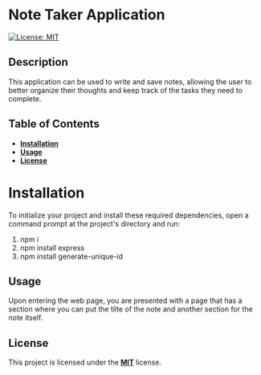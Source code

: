 # Note Taker Application

[![License: MIT](https://img.shields.io/badge/License-MIT-yellow.svg)](https://opensource.org/licenses/MIT)

## Description

This application can be used to write and save notes, allowing the user to better organize their thoughts and keep track of the tasks they need to complete.


## Table of Contents

- [**Installation**](#installation)
- [**Usage**](#usage)
- [**License**](#license)


# Installation

To initialize your project and install these required dependencies, open a command prompt at the project's directory and run:

1. npm i
2. npm install express 
3. npm install generate-unique-id


## Usage

Upon entering the web page, you are presented with a page that has a section where you can put the tilte of the note and another section for the note itself.


## License

This project is licensed under the [**MIT**](https://opensource.org/licenses/MIT) license.
